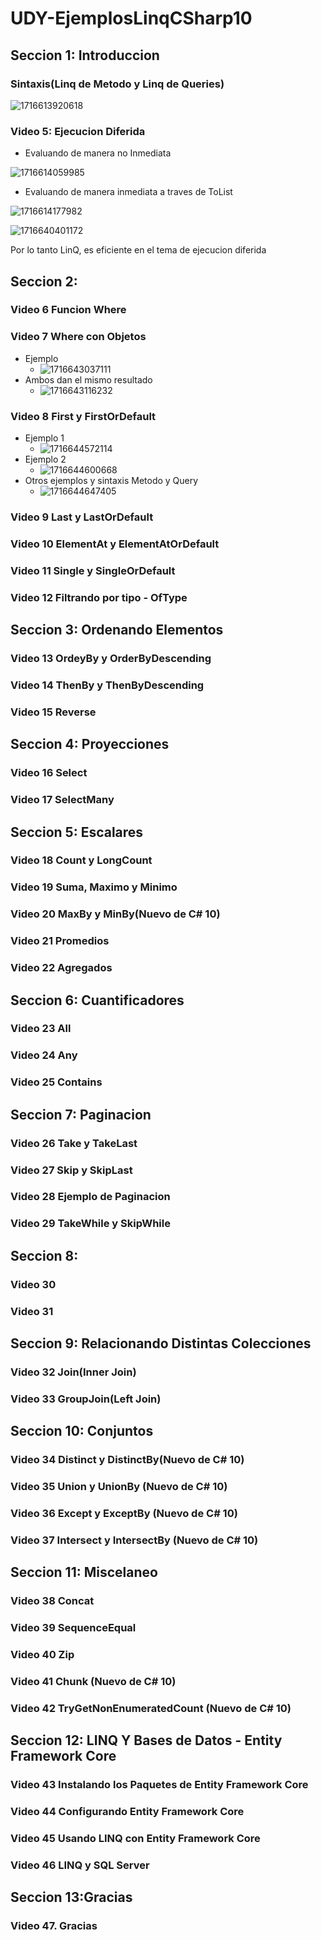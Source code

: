 # UDY-EjemplosLinqCSharp10

## Seccion 1: Introduccion

### Sintaxis(Linq de Metodo y Linq de Queries)

![1716613920618](image/README/1716613920618.png)

### Video 5: Ejecucion Diferida

* Evaluando de manera no Inmediata

![1716614059985](image/README/1716614059985.png)

* Evaluando de manera inmediata a traves de ToList

![1716614177982](image/README/1716614177982.png)

![1716640401172](image/README/1716640401172.png)

Por lo tanto LinQ, es eficiente en el tema de ejecucion diferida

## Seccion 2:

### Video 6 Funcion Where


### Video 7 Where con Objetos
* Ejemplo
    * ![1716643037111](image/README/1716643037111.png)
* Ambos dan el mismo resultado
    * ![1716643116232](image/README/1716643116232.png)

### Video 8 First y FirstOrDefault
* Ejemplo 1
    * ![1716644572114](image/README/1716644572114.png)
* Ejemplo 2
    * ![1716644600668](image/README/1716644600668.png)
* Otros ejemplos y sintaxis Metodo y Query
    * ![1716644647405](image/README/1716644647405.png)
### Video 9 Last y LastOrDefault

### Video 10 ElementAt y ElementAtOrDefault

### Video 11 Single y SingleOrDefault

### Video 12 Filtrando por tipo - OfType

## Seccion 3: Ordenando Elementos

### Video 13 OrdeyBy y OrderByDescending

### Video 14 ThenBy y ThenByDescending

### Video 15 Reverse

## Seccion 4: Proyecciones

### Video 16 Select

### Video 17 SelectMany

## Seccion 5: Escalares

### Video 18 Count y LongCount

### Video 19 Suma, Maximo y Minimo

### Video 20 MaxBy y MinBy(Nuevo de C# 10)

### Video 21 Promedios

### Video 22 Agregados

## Seccion 6: Cuantificadores

### Video 23 All

### Video 24 Any

### Video 25 Contains

## Seccion 7: Paginacion

### Video 26 Take y TakeLast

### Video 27 Skip y SkipLast

### Video 28 Ejemplo de Paginacion

### Video 29 TakeWhile y SkipWhile

## Seccion 8:

### Video 30

### Video 31

## Seccion 9: Relacionando Distintas Colecciones

### Video 32 Join(Inner Join)

### Video 33 GroupJoin(Left Join)

## Seccion 10: Conjuntos

### Video 34 Distinct y DistinctBy(Nuevo de C# 10)

### Video 35 Union y UnionBy (Nuevo de C# 10)

### Video 36 Except y ExceptBy (Nuevo de C# 10)

### Video 37 Intersect y IntersectBy (Nuevo de C# 10)

## Seccion 11: Miscelaneo

### Video 38 Concat

### Video 39 SequenceEqual

### Video 40 Zip

### Video 41 Chunk (Nuevo de C# 10)

### Video 42 TryGetNonEnumeratedCount (Nuevo de C# 10)

## Seccion 12: LINQ Y Bases de Datos - Entity Framework Core

### Video 43 Instalando los Paquetes de Entity Framework Core

### Video 44 Configurando Entity Framework Core

### Video 45 Usando LINQ con Entity Framework Core

### Video 46 LINQ y SQL Server

## Seccion 13:Gracias

### Video 47. Gracias
